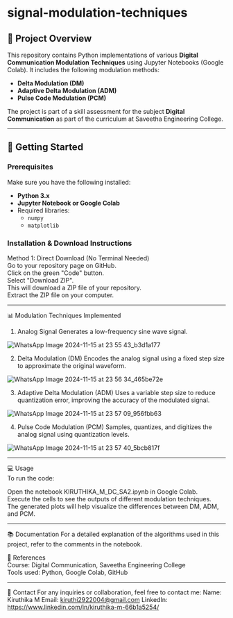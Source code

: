 # signal-modulation-techniques

## 📌 Project Overview
This repository contains Python implementations of various **Digital Communication Modulation Techniques** using Jupyter Notebooks (Google Colab). It includes the following modulation methods:
- **Delta Modulation (DM)**
- **Adaptive Delta Modulation (ADM)**
- **Pulse Code Modulation (PCM)**

The project is part of a skill assessment for the subject **Digital Communication** as part of the curriculum at Saveetha Engineering College.

---

## 🚀 Getting Started

### Prerequisites
Make sure you have the following installed:
- **Python 3.x**
- **Jupyter Notebook or Google Colab**
- Required libraries:
  - `numpy`
  - `matplotlib`

### Installation & Download Instructions

Method 1: Direct Download (No Terminal Needed) <br>
Go to your repository page on GitHub.<br>
Click on the green "Code" button.<br>
Select "Download ZIP".<br>
This will download a ZIP file of your repository.<br>
Extract the ZIP file on your computer.<br>

---

📊 Modulation Techniques Implemented

1. Analog Signal
Generates a low-frequency sine wave signal.

![WhatsApp Image 2024-11-15 at 23 55 43_b3d1a177](https://github.com/user-attachments/assets/ae94b99c-afea-4202-8592-a32c460c370b)

2. Delta Modulation (DM)
Encodes the analog signal using a fixed step size to approximate the original waveform.

![WhatsApp Image 2024-11-15 at 23 56 34_465be72e](https://github.com/user-attachments/assets/e955bb73-869e-4e41-8b06-b6adf964b857)

3. Adaptive Delta Modulation (ADM)
Uses a variable step size to reduce quantization error, improving the accuracy of the modulated signal.

![WhatsApp Image 2024-11-15 at 23 57 09_956fbb63](https://github.com/user-attachments/assets/219faf5a-9c5a-4a16-a194-96e01d9e0a0d)

4. Pulse Code Modulation (PCM)
Samples, quantizes, and digitizes the analog signal using quantization levels.

![WhatsApp Image 2024-11-15 at 23 57 40_5bcb817f](https://github.com/user-attachments/assets/1b1c202b-b3df-4f53-bf8b-5b538acb0856)

---

💻 Usage<br>
To run the code:<br>

Open the notebook KIRUTHIKA_M_DC_SA2.ipynb in Google Colab. <br>
Execute the cells to see the outputs of different modulation techniques.<br>
The generated plots will help visualize the differences between DM, ADM, and PCM.<br>

---

📚 Documentation
For a detailed explanation of the algorithms used in this project, refer to the comments in the notebook.

🔗 References<br>
Course: Digital Communication, Saveetha Engineering College<br>
Tools used: Python, Google Colab, GitHub<br>

---

📧 Contact
For any inquiries or collaboration, feel free to contact me:
Name: Kiruthika M
Email: kiruthi2922004@gmail.com
LinkedIn: https://www.linkedin.com/in/kiruthika-m-66b1a5254/
